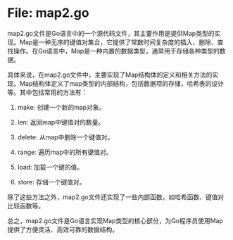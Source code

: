 # File: map2.go

map2.go文件是Go语言中的一个源代码文件，其主要作用是提供Map类型的实现。Map是一种无序的键值对集合，它提供了常数时间复杂度的插入、删除、查找操作。在Go语言中，Map是一种内置的数据类型，通常用于存储各种类型的数据。

具体来说，在map2.go文件中，主要实现了Map结构体的定义和相关方法的实现。Map结构体定义了map类型的内部结构，包括数据项的存储，哈希表的设计等。其中包括常用的方法有：

1. make: 创建一个新的map对象。

2. len: 返回map中键值对的数量。

3. delete: 从map中删除一个键值对。

4. range: 遍历map中的所有键值对。

5. load: 加载一个键的值。

6. store: 存储一个键值对。

除了这些方法之外，map2.go文件还实现了一些内部函数，如哈希函数、键值对比较函数等。

总之，map2.go文件是Go语言实现Map类型的核心部分，为Go程序员使用Map提供了方便灵活、高效可靠的数据结构。

